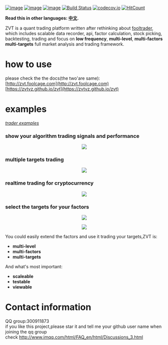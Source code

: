 [![image](https://img.shields.io/pypi/v/zvt.svg)](https://pypi.org/project/zvt/)
[![image](https://img.shields.io/pypi/l/zvt.svg)](https://pypi.org/project/zvt/)
[![image](https://img.shields.io/pypi/pyversions/zvt.svg)](https://pypi.org/project/zvt/)
[![Build Status](https://api.travis-ci.org/zvtvz/zvt.svg?branch=master)](https://travis-ci.org/zvtvz/zvt)
[![codecov.io](https://codecov.io/github/zvtvz/zvt/coverage.svg?branch=master)](https://codecov.io/github/zvtvz/zvt)
[![HitCount](http://hits.dwyl.io/zvtvz/zvt.svg)](http://hits.dwyl.io/zvtvz/zvt)

**Read this in other languages: [中文](README-cn.md).**  

ZVT is a quant trading platform written after rethinking about [fooltrader](https://github.com/foolcage/fooltrader), which includes scalable data recorder, api, factor calculation, stock picking, backtesting, trading and focus on  **low frequency**, **multi-level**, **multi-factors** **multi-targets** full market analysis and trading framework.

# how to use
please check the the docs(the two'are same):  
[http://zvt.foolcage.com](http://zvt.foolcage.com)  
[https://zvtvz.github.io/zvt](https://zvtvz.github.io/zvt)

# examples

[*trader examples*](./examples)  

### show your algorithm trading signals and performance
<p align="center"><img src='./docs/imgs/trader_list_view.gif'/></p>

### multiple targets trading
<p align="center"><img src='./docs/imgs/multiple-stock-macd.gif'/></p>

### realtime trading for cryptocurrency
<p align="center"><img src='./docs/imgs/realtime_signals.gif'/></p>

### select the targets for your factors
<p align="center"><img src='./docs/imgs/fundamental-selector-in-notebook.png'/></p>

<p align="center"><img src='./docs/imgs/technical-selector-in-notebook.gif'/></p>

You could easily extend the factors and use it trading your  targets,ZVT is:

 - **multi-level**
 - **multi-factors** 
 - **multi-targets**

And what's most important:
 - **scaleable**
 - **testable**
 - **viewable**

# Contact information
QQ group:300911873  
if you like this project,please star it and tell me your github user name when joining the qq group  
check http://www.imqq.com/html/FAQ_en/html/Discussions_3.html
